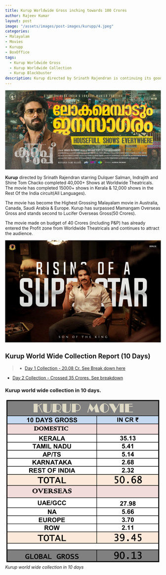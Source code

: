 ```yaml
---
title: Kurup Worldwide Gross inching towards 100 Crores
author: Rajeev Kumar
layout: post
image: "/assets/images/post-images/kurupp/4.jpeg"
categories:
- Malayalam
- Movies
- Kurupp
- BoxOffice
tags:
  - Kurup Worldwide Gross
  - Kurup Worldwide Collection
  - Kurup Blockbuster
description: Kurup directed by Srinath Rajendran is continuing its good around the globe. The movie is inching towards 100 Crores collection World Wide.
---
```


![Kurup poster 5](/assets/images/post-images/kurupp/4.jpeg)

**Kurup** directed by Srinath Rajendran starring Dulquer Salman, Indrajith and Shine Tom Chacko completed 40,000+ Shows at Worldwide Theatricals. The movie has completed 15000+ shows in Kerala & 12,000 shows in the Rest Of the India circuit(All Languages).

The movie has become the Highest Grossing Malayalam movie in Australia, Canada, Saudi Arabia & Europe. Kurup has surpassed Mamangam Overseas Gross and stands second to Lucifer Overseas Gross(50 Crores).

The movie made on budget of 40 Crores (including P&P) has already entered the Profit zone from Worldwide Theatricals and continues to attract the audience.

![Kurup poster 4](/assets/images/post-images/kurupp/5.jpeg)

## Kurup World Wide Collection Report (10 Days)

> - [Day 1 Collection - 20.08 Cr. See Break down here](/malayalam/movies/kurupp/2021/11/13/kurupp-breaks-several-records.html)
- [Day 2 Collection - Crossed 35 Crores. See breakdown](/kurupp-world-wide-grossed-35-crores/)


### Kurup world wide collection in 10 days.
![Kurup world wide collection in 10 days](/assets/images/post-images/kurupp/collection-10days.png)
*Kurup world wide collection in 10 days*